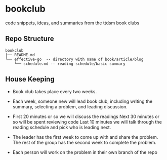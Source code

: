 # bookclub
code snippets, ideas, and summaries from the ttdsm book clubs

## Repo Structure

```shell
bookclub
├── README.md
└── effective-go  -- directory with name of book/article/blog
    └── schedule.md -- reading schedule/basic summary
```

## House Keeping
- Book club takes place every two weeks.

- Each week, someone new will lead book club, 
  including writing the summary, selecting a problem,
  and leading discussion.

- First 20 minutes or so we will discuss the readings
  Next 30 minutes or so will be spent reviewing code
  Last 10 minutes we will talk through the reading schedule 
  and pick who is leading next.

 - The leader has the first week to come up with and share the problem.
   The rest of the group has the second week to complete the problem.

 - Each person will work on the problem in their own branch of the repo
